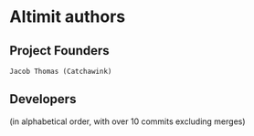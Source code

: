 # Altimit authors

## Project Founders

    Jacob Thomas (Catchawink)

## Developers

(in alphabetical order, with over 10 commits excluding merges)